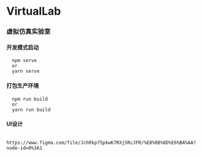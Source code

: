 # VirtualLab
### 虚拟仿真实验室


#### 开发模式启动
```
  npm serve
  or
  yarn serve
```

#### 打包生产环境
```
  npm run build
  or
  yarn run build
```

#### UI设计
```
  https://www.figma.com/file/JchRkp75pkwK7RXjSRcJFR/%E8%8B%8D%E6%BA%AA?node-id=0%3A1
```